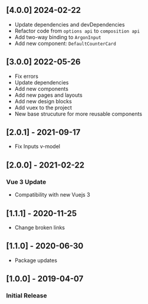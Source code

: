 ## [4.0.0] 2024-02-22

- Update dependencies and devDependencies
- Refactor code from `options api` to `composition api`
- Add two-way binding to `ArgonInput`
- Add new component: `DefaultCounterCard`

## [3.0.0] 2022-05-26

- Fix errors
- Update dependencies
- Add new components
- Add new pages and layouts
- Add new design blocks
- Add vuex to the project
- New base strucuture for more reusable components

## [2.0.1] - 2021-09-17

- Fix Inputs v-model

## [2.0.0] - 2021-02-22

### Vue 3 Update

- Compatibility with new Vuejs 3

## [1.1.1] - 2020-11-25

- Change broken links

## [1.1.0] - 2020-06-30

- Package updates

## [1.0.0] - 2019-04-07

### Initial Release
